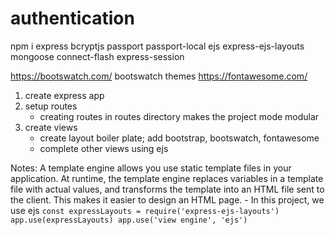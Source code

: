 # authentication
npm i express bcryptjs passport passport-local ejs express-ejs-layouts mongoose connect-flash express-session

https://bootswatch.com/
bootswatch themes
https://fontawesome.com/

1. create express app
2. setup routes
    - creating routes in routes directory makes the project mode modular
3. create views
    - create layout boiler plate; add bootstrap, bootswatch, fontawesome
    - complete other views using ejs

Notes:
A template engine allows you use static template files in your application. At runtime, the template engine replaces variables
in a template file with actual values, and transforms the template into an HTML file sent to the client. This makes it easier 
to design an HTML page.
    - In this project, we use ejs
    ```
    const expressLayouts = require('express-ejs-layouts')
    app.use(expressLayouts)
    app.use('view engine', 'ejs')
    ```

